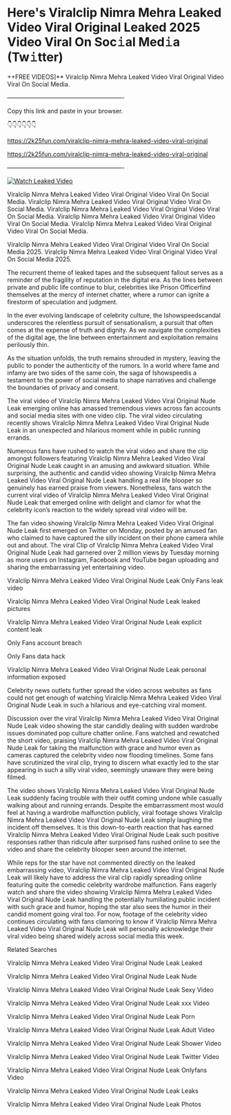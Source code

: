# Here's Viralclip Nimra Mehra Leaked Video Viral Original Leaked 2025 Video Viral On Soc𝚒al Med𝚒a (Tw𝚒tter)

++FREE VIDEOS]** Viralclip Nimra Mehra Leaked Video Viral Original Video Viral On Social Media.

———————————————————-

Copy this link and paste in your browser.

👇👇👇👇👇👇

https://2k25fun.com/viralclip-nimra-mehra-leaked-video-viral-original

https://2k25fun.com/viralclip-nimra-mehra-leaked-video-viral-original

———————————————————-

[![Watch Leaked Video](https://miro.medium.com/v2/resize:fit:828/format:webp/1*cilzJN44JGOrTw9NJCrNHA.gif "Watch Leaked Video")](https://2k25fun.com/viralclip-nimra-mehra-leaked-video-viral-original)

Viralclip Nimra Mehra Leaked Video Viral Original Video Viral On Social Media. Viralclip Nimra Mehra Leaked Video Viral Original Video Viral On Social Media. Viralclip Nimra Mehra Leaked Video Viral Original Video Viral On Social Media. Viralclip Nimra Mehra Leaked Video Viral Original Video Viral On Social Media. Viralclip Nimra Mehra Leaked Video Viral Original Video Viral On Social Media.

Viralclip Nimra Mehra Leaked Video Viral Original Video Viral On Social Media 2025. Viralclip Nimra Mehra Leaked Video Viral Original Video Viral On Social Media 2025.

The recurrent theme of leaked tapes and the subsequent fallout serves as a reminder of the fragility of reputation in the digital era. As the lines between private and public life continue to blur, celebrities like Prison Officerfind themselves at the mercy of internet chatter, where a rumor can ignite a firestorm of speculation and judgment.

In the ever evolving landscape of celebrity culture, the Ishowspeedscandal underscores the relentless pursuit of sensationalism, a pursuit that often comes at the expense of truth and dignity. As we navigate the complexities of the digital age, the line between entertainment and exploitation remains perilously thin.

As the situation unfolds, the truth remains shrouded in mystery, leaving the public to ponder the authenticity of the rumors. In a world where fame and infamy are two sides of the same coin, the saga of Ishowspeedis a testament to the power of social media to shape narratives and challenge the boundaries of privacy and consent.

The viral video of Viralclip Nimra Mehra Leaked Video Viral Original Nude Leak emerging online has amassed tremendous views across fan accounts and social media sites with one video clip. The viral video circulating recently shows Viralclip Nimra Mehra Leaked Video Viral Original Nude Leak in an unexpected and hilarious moment while in public running errands.

Numerous fans have rushed to watch the viral video and share the clip amongst followers featuring Viralclip Nimra Mehra Leaked Video Viral Original Nude Leak caught in an amusing and awkward situation. While surprising, the authentic and candid video showing Viralclip Nimra Mehra Leaked Video Viral Original Nude Leak handling a real life blooper so genuinely has earned praise from viewers. Nonetheless, fans watch the current viral video of Viralclip Nimra Mehra Leaked Video Viral Original Nude Leak that emerged online with delight and clamor for what the celebrity icon’s reaction to the widely spread viral video will be.

The fan video showing Viralclip Nimra Mehra Leaked Video Viral Original Nude Leak first emerged on Twitter on Monday, posted by an amused fan who claimed to have captured the silly incident on their phone camera while out and about. The viral Clip of Viralclip Nimra Mehra Leaked Video Viral Original Nude Leak had garnered over 2 million views by Tuesday morning as more users on Instagram, Facebook and YouTube began uploading and sharing the embarrassing yet entertaining video.

Viralclip Nimra Mehra Leaked Video Viral Original Nude Leak Only Fans leak video

Viralclip Nimra Mehra Leaked Video Viral Original Nude Leak leaked pictures

Viralclip Nimra Mehra Leaked Video Viral Original Nude Leak explicit content leak

Only Fans account breach

Only Fans data hack

Viralclip Nimra Mehra Leaked Video Viral Original Nude Leak personal information exposed

Celebrity news outlets further spread the video across websites as fans could not get enough of watching Viralclip Nimra Mehra Leaked Video Viral Original Nude Leak in such a hilarious and eye-catching viral moment.

Discussion over the viral Viralclip Nimra Mehra Leaked Video Viral Original Nude Leak video showing the star candidly dealing with sudden wardrobe issues dominated pop culture chatter online. Fans watched and rewatched the short video, praising Viralclip Nimra Mehra Leaked Video Viral Original Nude Leak for taking the malfunction with grace and humor even as cameras captured the celebrity video now flooding timelines. Some fans have scrutinized the viral clip, trying to discern what exactly led to the star appearing in such a silly viral video, seemingly unaware they were being filmed.

The video shows Viralclip Nimra Mehra Leaked Video Viral Original Nude Leak suddenly facing trouble with their outfit coming undone while casually walking about and running errands. Despite the embarrassment most would feel at having a wardrobe malfunction publicly, viral footage shows Viralclip Nimra Mehra Leaked Video Viral Original Nude Leak simply laughing the incident off themselves. It is this down-to-earth reaction that has earned Viralclip Nimra Mehra Leaked Video Viral Original Nude Leak such positive responses rather than ridicule after surprised fans rushed online to see the video and share the celebrity blooper seen around the internet.

While reps for the star have not commented directly on the leaked embarrassing video, Viralclip Nimra Mehra Leaked Video Viral Original Nude Leak will likely have to address the viral clip rapidly spreading online featuring quite the comedic celebrity wardrobe malfunction. Fans eagerly watch and share the video showing Viralclip Nimra Mehra Leaked Video Viral Original Nude Leak handling the potentially humiliating public incident with such grace and humor, hoping the star also sees the humor in their candid moment going viral too. For now, footage of the celebrity video continues circulating with fans clamoring to know if Viralclip Nimra Mehra Leaked Video Viral Original Nude Leak will personally acknowledge their viral video being shared widely across social media this week.

Related Searches

Viralclip Nimra Mehra Leaked Video Viral Original Nude Leak Leaked

Viralclip Nimra Mehra Leaked Video Viral Original Nude Leak Nude

Viralclip Nimra Mehra Leaked Video Viral Original Nude Leak Sexy Video

Viralclip Nimra Mehra Leaked Video Viral Original Nude Leak xxx Video

Viralclip Nimra Mehra Leaked Video Viral Original Nude Leak Porn

Viralclip Nimra Mehra Leaked Video Viral Original Nude Leak Adult Video

Viralclip Nimra Mehra Leaked Video Viral Original Nude Leak Shower Video

Viralclip Nimra Mehra Leaked Video Viral Original Nude Leak Twitter Video

Viralclip Nimra Mehra Leaked Video Viral Original Nude Leak Onlyfans Video

Viralclip Nimra Mehra Leaked Video Viral Original Nude Leak Leaks

Viralclip Nimra Mehra Leaked Video Viral Original Nude Leak Photos
